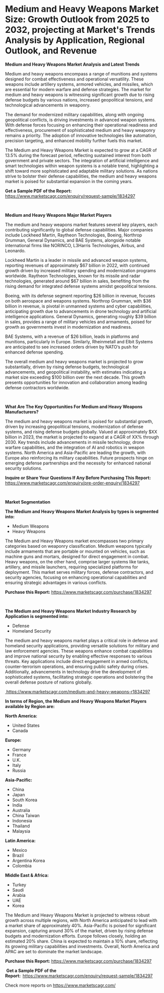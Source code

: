 <p><h1>Medium and Heavy Weapons Market Size: Growth Outlook from 2025 to 2032, projecting at Market's Trends Analysis by Application, Regional Outlook, and Revenue</h1></p><p><strong>Medium and Heavy Weapons Market Analysis and Latest Trends</strong></p>
<p><p>Medium and heavy weapons encompass a range of munitions and systems designed for combat effectiveness and operational versatility. These weapons include artillery systems, armored vehicles, and missiles, which are essential for modern warfare and defense strategies. The market for medium and heavy weapons is witnessing significant growth due to rising defense budgets by various nations, increased geopolitical tensions, and technological advancements in weaponry.</p><p>The demand for modernized military capabilities, along with ongoing geopolitical conflicts, is driving investments in advanced weapon systems. With defense forces focusing on enhancing their operational readiness and effectiveness, procurement of sophisticated medium and heavy weaponry remains a priority. The adoption of innovative technologies like automation, precision targeting, and enhanced mobility further fuels this market.</p><p>The Medium and Heavy Weapons Market is expected to grow at a CAGR of 13.5% during the forecast period, reflecting sustained interest from both government and private sectors. The integration of artificial intelligence and smart technologies within weapon systems is a notable trend, highlighting a shift toward more sophisticated and adaptable military solutions. As nations strive to bolster their defense capabilities, the medium and heavy weapons market is poised for substantial expansion in the coming years.</p></p>
<p><strong>Get a Sample PDF of the Report:&nbsp;</strong> <a href="https://www.marketscagr.com/enquiry/request-sample/1834297?utm_campaign=2393&utm_medium=2&utm_source=Github&utm_content=ia&utm_term=28022025&utm_id=medium-and-heavy-weapons">https://www.marketscagr.com/enquiry/request-sample/1834297</a></p>
<p>&nbsp;</p>
<p><strong>Medium and Heavy Weapons Major Market Players</strong></p>
<p><p>The medium and heavy weapons market features several key players, each contributing significantly to global defense capabilities. Major companies include Lockheed Martin, Raytheon Technologies, Boeing, Northrop Grumman, General Dynamics, and BAE Systems, alongside notable international firms like NORINCO, L3Harris Technologies, Airbus, and Leonardo.</p><p>Lockheed Martin is a leader in missile and advanced weapon systems, reporting revenues of approximately $67 billion in 2022, with continued growth driven by increased military spending and modernization programs worldwide. Raytheon Technologies, known for its missile and radar technologies, generated around $67 billion in sales, benefiting from the rising demand for integrated defense systems amidst geopolitical tensions.</p><p>Boeing, with its defense segment reporting $26 billion in revenue, focuses on both aerospace and weapons systems. Northrop Grumman, with $36 billion in revenue, is pivotal in unmanned systems and cyber capabilities, anticipating growth due to advancements in drone technology and artificial intelligence applications. General Dynamics, generating roughly $39 billion in sales, provides a range of military vehicles and armaments, poised for growth as governments invest in modernization and readiness.</p><p>BAE Systems, with a revenue of $26 billion, leads in platforms and munitions, particularly in Europe. Similarly, Rheinmetall and Elbit Systems are anticipated to see increased orders driven by NATO’s push for enhanced defense spending.</p><p>The overall medium and heavy weapons market is projected to grow substantially, driven by rising defense budgets, technological advancements, and geopolitical instability, with estimates indicating a market size exceeding $100 billion over the next decade. This growth presents opportunities for innovation and collaboration among leading defense contractors worldwide.</p></p>
<p>&nbsp;</p>
<p><strong>What Are The Key Opportunities For Medium and Heavy Weapons Manufacturers?</strong></p>
<p><p>The medium and heavy weapons market is poised for substantial growth, driven by increasing geopolitical tensions, modernization of defense systems, and rising defense budgets globally. Valued at approximately $XX billion in 2023, the market is projected to expand at a CAGR of XX% through 2030. Key trends include advancements in missile technology, drone warfare capabilities, and the integration of AI and robotics in weapon systems. North America and Asia-Pacific are leading the growth, with Europe also reinforcing its military capabilities. Future prospects hinge on emerging defense partnerships and the necessity for enhanced national security solutions.</p></p>
<p><strong>Inquire or Share Your Questions If Any Before Purchasing This Report:</strong> <a href="https://www.marketscagr.com/enquiry/pre-order-enquiry/1834297?utm_campaign=2393&utm_medium=2&utm_source=Github&utm_content=ia&utm_term=28022025&utm_id=medium-and-heavy-weapons">https://www.marketscagr.com/enquiry/pre-order-enquiry/1834297</a></p>
<p>&nbsp;</p>
<p><strong>Market Segmentation</strong></p>
<p><strong>The Medium and Heavy Weapons Market Analysis by types is segmented into:</strong></p>
<p><ul><li>Medium Weapons</li><li>Heavy Weapons</li></ul></p>
<p><p>The Medium and Heavy Weapons market encompasses two primary categories based on weaponry classification. Medium weapons typically include armaments that are portable or mounted on vehicles, such as machine guns and mortars, designed for direct engagement in combat. Heavy weapons, on the other hand, comprise larger systems like tanks, artillery, and missile launchers, requiring specialized platforms for deployment. This market serves military forces, defense contractors, and security agencies, focusing on enhancing operational capabilities and ensuring strategic advantages in various conflicts.</p></p>
<p><strong>Purchase this Report:&nbsp;</strong><a href="https://www.marketscagr.com/purchase/1834297?utm_campaign=2393&utm_medium=2&utm_source=Github&utm_content=ia&utm_term=28022025&utm_id=medium-and-heavy-weapons">https://www.marketscagr.com/purchase/1834297</a></p>
<p>&nbsp;</p>
<p><strong>The Medium and Heavy Weapons Market Industry Research by Application is segmented into:</strong></p>
<p><ul><li>Defense</li><li>Homeland Security</li></ul></p>
<p><p>The medium and heavy weapons market plays a critical role in defense and homeland security applications, providing versatile solutions for military and law enforcement agencies. These weapons enhance combat capabilities and improve national security by enabling effective responses to various threats. Key applications include direct engagement in armed conflicts, counter-terrorism operations, and ensuring public safety during crises. Additionally, advancements in technology drive the development of sophisticated systems, facilitating strategic operations and bolstering the overall defense posture of nations globally.</p></p>
<p><a href="https://www.marketscagr.com/medium-and-heavy-weapons-r1834297?utm_campaign=2393&utm_medium=2&utm_source=Github&utm_content=ia&utm_term=28022025&utm_id=medium-and-heavy-weapons">&nbsp;https://www.marketscagr.com/medium-and-heavy-weapons-r1834297</a></p>
<p><strong>In terms of Region, the Medium and Heavy Weapons Market Players available by Region are:</strong></p>
<p>
    <p> <strong> North America: </strong>
        <ul>
            <li>United States</li>
            <li>Canada</li>
        </ul>
        </p> 
    <p> <strong> Europe: </strong>
        <ul>
            <li>Germany</li>
            <li>France</li>
            <li>U.K.</li>
            <li>Italy</li>
            <li>Russia</li>
        </ul>
        </p> 
    <p> <strong> Asia-Pacific: </strong>
        <ul>
            <li>China</li>
            <li>Japan</li>
            <li>South Korea</li>
            <li>India</li>
            <li>Australia</li>
            <li>China Taiwan</li>
            <li>Indonesia</li>
            <li>Thailand</li>
            <li>Malaysia</li>
        </ul>
        </p> 
    <p> <strong> Latin America: </strong>
        <ul>
            <li>Mexico</li>
            <li>Brazil</li>
            <li>Argentina Korea</li>
            <li>Colombia</li>
        </ul>
        </p> 
    <p> <strong> Middle East & Africa: </strong>
        <ul>
            <li>Turkey</li>
            <li>Saudi</li>
            <li>Arabia</li>
            <li>UAE</li>
            <li>Korea</li>
        </ul>
    </p>
    </p>
<p><p>The Medium and Heavy Weapons Market is projected to witness robust growth across multiple regions, with North America anticipated to lead with a market share of approximately 40%. Asia-Pacific is poised for significant expansion, capturing around 30% of the market, driven by rising defense budgets and modernization efforts. Europe follows closely, holding an estimated 20% share. China is expected to maintain a 10% share, reflecting its growing military capabilities and investments. Overall, North America and APAC are set to dominate the market landscape.</p></p>
<p><strong>Purchase this Report: </strong><a href="https://www.marketscagr.com/purchase/1834297?utm_campaign=2393&utm_medium=2&utm_source=Github&utm_content=ia&utm_term=28022025&utm_id=medium-and-heavy-weapons">https://www.marketscagr.com/purchase/1834297</a></p>
<p>&nbsp;<strong>Get a Sample PDF of the Report:&nbsp;&nbsp;</strong><a href="https://www.marketscagr.com/enquiry/request-sample/1834297?utm_campaign=2393&utm_medium=2&utm_source=Github&utm_content=ia&utm_term=28022025&utm_id=medium-and-heavy-weapons">https://www.marketscagr.com/enquiry/request-sample/1834297</a></p>
<p><strong></strong></p>
<p>Check more reports on <a href="https://www.marketscagr.com/?utm_campaign=2393&utm_medium=2&utm_source=Github&utm_content=ia&utm_term=28022025&utm_id=medium-and-heavy-weapons">https://www.marketscagr.com/</a></p>